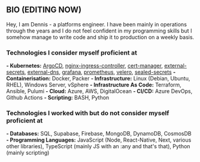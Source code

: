 ## BIO (EDITING NOW)

Hey, I am Dennis - a platforms engineer. I have been mainly in operations through the years and I do not feel confident in my programming skills but I somehow manage to write code and ship it to production on a weekly basis.

### Technologies I consider myself proficient at

**- Kubernetes:** [ArgoCD]([url](https://argo-cd.readthedocs.io/en/stable/)), [nginx-ingress-controller]([url](https://github.com/kubernetes/ingress-nginx)), [cert-manager]([url](https://github.com/cert-manager/cert-manager)), [external-secrets]([url](https://github.com/external-secrets/kubernetes-external-secrets)), [external-dns]([url](https://github.com/kubernetes-sigs/external-dns)), [grafana]([url](https://grafana.com/)), [prometheus]([url](https://prometheus.io/)), [velero]([url](https://velero.io/)), [sealed-secrets]([url](https://github.com/bitnami-labs/sealed-secrets))
**- Containerisation:** Docker, Packer
**- Infrastructure:** Linux (Debian, Ubuntu, RHEL), Windows Server, vSphere
**- Infrastructure As Code:** Terraform, Ansible, Pulumi
**- Cloud:** Azure, AWS, DigitalOcean
**- CI/CD:** Azure DevOps, Github Actions
**- Scripting:** BASH, Python

### Technologies I worked with but do not consider myself proficient at

**- Databases:** SQL, Supabase, Firebase, MongoDB, DynamoDB, CosmosDB
**- Programming Languages:** JavaScript (Node, React-Native, Next, various other libraries), TypeScript (mainly JS with an :any and that's that), Python (mainly scripting)

